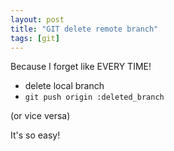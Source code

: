 ```yaml
---
layout: post
title: "GIT delete remote branch"
tags: [git]
---
```

Because I forget like EVERY TIME!

* delete local branch
* `git push origin :deleted_branch`

(or vice versa)

It's so easy!
